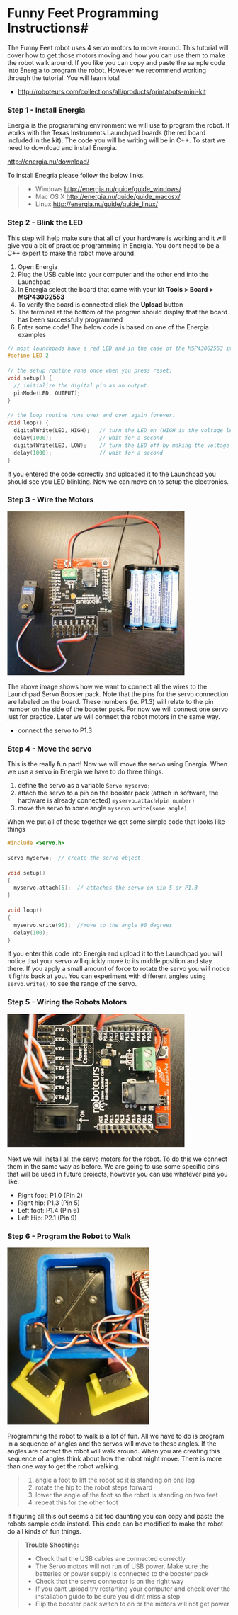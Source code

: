 # Funny Feet Programming Instructions#

The Funny Feet robot uses 4 servo motors to move around. This tutorial will cover how to get those motors moving and how you can use them to make the robot walk around. If you like you can copy and paste the sample code into Energia to program the robot. However we recommend working through the tutorial. You will learn lots!

- http://roboteurs.com/collections/all/products/printabots-mini-kit

### Step 1 - Install Energia ###

Energia is the programming environment we will use to program the robot. It works with the Texas Instruments Launchpad boards (the red board included in the kit). The code you will be writing will be in C++. To start we need to download and install Energia.

http://energia.nu/download/

To install Enegria please follow the below links.

>- Windows http://energia.nu/guide/guide_windows/
>- Mac OS X http://energia.nu/guide/guide_macosx/
>- Linux http://energia.nu/guide/guide_linux/

### Step 2 - Blink the LED ###

This step will help make sure that all of your hardware is working and it will give you a bit of practice programming in Energia. You dont need to be a C++ expert to make the robot move around.

1. Open Energia
2. Plug the USB cable into your computer and the other end into the Launchpad
3. In Energia select the board that came with your kit __Tools > Board > MSP430G2553__
4. To verify the board is connected click the __Upload__ button
5. The terminal at the bottom of the program should display that the board has been successfully programmed
6. Enter some code! The below code is based on one of the Energia examples
```cpp
// most launchpads have a red LED and in the case of the MSP430G2553 it is connected to P1.0 or pin 2 of the board
#define LED 2

// the setup routine runs once when you press reset:
void setup() {
  // initialize the digital pin as an output.
  pinMode(LED, OUTPUT);
}

// the loop routine runs over and over again forever:
void loop() {
  digitalWrite(LED, HIGH);   // turn the LED on (HIGH is the voltage level)
  delay(1000);               // wait for a second
  digitalWrite(LED, LOW);    // turn the LED off by making the voltage LOW
  delay(1000);               // wait for a second
}
```

If you entered the code correctly and uploaded it to the Launchpad you should see you LED blinking. Now we can move on to setup the electronics.  


### Step 3 - Wire the Motors ###
![](images/basic_servo.png)

The above image shows how we want to connect all the wires to the Launchpad Servo Booster pack. Note that the pins for the servo connection are labeled on the board. These numbers (ie. P1.3) will relate to the pin number on the side of the booster pack. For now we will connect one servo just for practice. Later we will connect the robot motors in the same way.

- connect the servo to P1.3

### Step 4 - Move the servo ###
This is the really fun part! Now we will move the servo using Energia. When we use a servo in Energia we have to do three things.

1. define the servo as a variable ```Servo myservo; ```
2. attach the servo to a pin on the booster pack (attach in software, the hardware is already connected) ```myservo.attach(pin number)```
3. move the servo to some angle ```myservo.write(some angle)```

When we put all of these together we get some simple code that looks like things
```cpp
#include <Servo.h>

Servo myservo;  // create the servo object

void setup()
{
  myservo.attach(5);  // attaches the servo on pin 5 or P1.3
}  

void loop()
{
  myservo.write(90);  //move to the angle 90 degrees
  delay(100);
}
```
If you enter this code into Energia and upload it to the Launchpad you will notice that your servo will quickly move to its middle position and stay there. If you apply a small amount of force to rotate the servo you will notice it fights back at you. You can experiment with different angles using ```servo.write()``` to see the range of the servo.

### Step 5 - Wiring the Robots Motors ###
![](images/all_servos.png)

Next we will install all the servo motors for the robot. To do this we connect them in the same way as before. We are going to use some specific pins that will be used in future projects, however you can use whatever pins you like.

- Right foot: P1.0 (Pin 2)
- Right hip: P1.3 (Pin 5)
- Left foot: P1.4 (Pin 6)
- Left Hip: P2.1 (Pin 9)

### Step 6 - Program the Robot to Walk ###
![](images/robot_servos.png)

Programming the robot to walk is a lot of fun. All we have to do is program in a sequence of angles and the servos will move to these angles. If the angles are correct the robot will walk around. When you are creating this sequence of angles think about how the robot might move. There is more than one way to get the robot walking.

>1. angle a foot to lift the robot so it is standing on one leg
>2. rotate the hip to the robot steps forward
>3. lower the angle of the foot so the robot is standing on two feet
>4. repeat this for the other foot

If figuring all this out seems a bit too daunting you can copy and paste the robots sample code instead. This code can be modified to make the robot do all kinds of fun things.


> **Trouble Shooting:**
>- Check that the USB cables are connected correctly
>- The Servo motors will not run of USB power. Make sure the batteries or power supply is connected to the booster pack
>- Check that the servo connector is on the right way
>- If you cant upload try restarting your computer and check over the installation guide to be sure you didnt miss a step
>- Flip the booster pack switch to on or the motors will not get power
